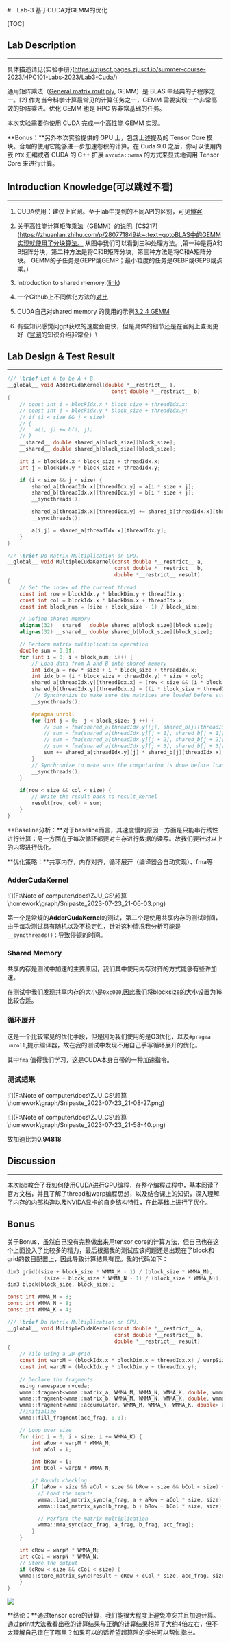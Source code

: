 #　Lab-3 基于CUDA对GEMM的优化

[TOC]



## Lab Description

---

具体描述请见{实验手册}(https://zjusct.pages.zjusct.io/summer-course-2023/HPC101-Labs-2023/Lab3-Cuda/)

通用矩阵乘法（[General matrix multiply](https://en.wikipedia.org/wiki/General_matrix_multiply), GEMM）是 BLAS 中经典的子程序之一。[2] 作为当今科学计算最常见的计算任务之一，GEMM 需要实现一个非常高效的矩阵乘法。优化 GEMM 也是 HPC 界非常基础的任务。

本次实验需要你使用 CUDA 完成一个高性能 GEMM 实现。

**Bonus：**另外本次实验提供的 GPU 上，包含上述提及的 Tensor Core 模块。合理的使用它能够进一步加速卷积的计算。在 Cuda 9.0 之后，你可以使用内嵌 `PTX` 汇编或者 CUDA 的 C++ 扩展 `nvcuda::wmma` 的方式来显式地调用 Tensor Core 来进行计算。



## Introduction Knowledge(可以跳过不看)

---

1. CUDA使用：建议上官网。至于lab中提到的不同API的区别，可见[博客](https://blog.csdn.net/weixin_44966641/article/details/124500258)

2. 关于高性能计算矩阵乘法（GEMM）的[说明](https://www.cs.utexas.edu/users/pingali/CS378/2008sp/papers/gotoPaper.pdf). [CS217](https://zhuanlan.zhihu.com/p/280771849#:~:text=gotoBLAS中的GEMM实现就使用了分块算法。 从图中我们可以看到三种处理方法。,第一种是将A和B矩阵分块，第二种方法是将C和B矩阵分块，第三种方法是将C和A矩阵分块。 GEMM的子任务是GEPP或GEMP；最小粒度的任务是GEBP或GEPB或点乘。)

3. Introduction to shared memory.([link](https://zhuanlan.zhihu.com/p/597529982)) 

4. 一个Github上不同优化方法的[对比](https://github.com/mrzhuzhe/riven/tree/main/cuda_test)

5. CUDA自己对shared memory 的使用的示例[3.2.4 GEMM](https://docs.nvidia.com/cuda/cuda-c-programming-guide/index.html)

6. 有些知识感觉问gpt获取的速度会更快，但是具体的细节还是在官网上查阅更好（[官网](https://docs.nvidia.com/cuda/cuda-c-programming-guide/index.html#thread-hierarchy)的知识介绍非常全）\

   

## Lab Design & Test Result

---

```c
/// \brief Let A to be A + B.
__global__ void AdderCudaKernel(double *__restrict__ a,
                                  const double *__restrict__ b)
{
    // const int i = blockIdx.x * block_size + threadIdx.x;
    // const int j = blockIdx.y * block_size + threadIdx.y;
    // if (i < size && j < size)
    // {
    //   a(i, j) += b(i, j);
    // }
    __shared__ double shared_a[block_size][block_size];
    __shared__ double shared_b[block_size][block_size];

    int i = blockIdx.x * block_size + threadIdx.x;
    int j = blockIdx.y * block_size + threadIdx.y;

    if (i < size && j < size) {
        shared_a[threadIdx.x][threadIdx.y] = a[i * size + j];
        shared_b[threadIdx.x][threadIdx.y] = b[i * size + j];
        __syncthreads();

        shared_a[threadIdx.x][threadIdx.y] += shared_b[threadIdx.x][threadIdx.y];
        __syncthreads();

        a(i,j) = shared_a[threadIdx.x][threadIdx.y];
    }
}

/// \brief Do Matrix Multiplication on GPU.
__global__ void MultipleCudaKernel(const double *__restrict__ a, 
                                   const double *__restrict__ b, 
                                   double *__restrict__ result) 
{     
    // Get the index of the current thread
    const int row = blockIdx.y * blockDim.y + threadIdx.y;
    const int col = blockIdx.x * blockDim.x + threadIdx.x;
    const int block_num = (size + block_size - 1) / block_size;

    // Define shared memory
    alignas(32) __shared__ double shared_a[block_size][block_size];
    alignas(32) __shared__ double shared_b[block_size][block_size];

    // Perform matrix multiplication operation
    double sum = 0.0f;
    for (int i = 0; i < block_num; i++) {
        // Load data from A and B into shared memory
        int idx_a = row * size + i * block_size + threadIdx.x;
        int idx_b = (i * block_size + threadIdx.y) * size + col;
        shared_a[threadIdx.y][threadIdx.x] = (row < size && (i * block_size + threadIdx.x) < size) ? a[idx_a] : 0.0f;
        shared_b[threadIdx.y][threadIdx.x] = ((i * block_size + threadIdx.y) < size && col < size) ? b[idx_b] : 0.0f;
         // Synchronize to make sure the matrices are loaded before starting the computation
        __syncthreads();

        #pragma unroll
        for (int j = 0;  j < block_size; j ++) {
            // sum = fma(shared_a[threadIdx.y][j], shared_b[j][threadIdx.x], sum);
            // sum = fma(shared_a[threadIdx.y][j + 1], shared_b[j + 1][threadIdx.x], sum);
            // sum = fma(shared_a[threadIdx.y][j + 2], shared_b[j + 2][threadIdx.x], sum);
            // sum = fma(shared_a[threadIdx.y][j + 3], shared_b[j + 3][threadIdx.x], sum);
            sum += shared_a[threadIdx.y][j] * shared_b[j][threadIdx.x];
        }
        // Synchronize to make sure the computation is done before loading the next sub-matrix
        __syncthreads();
    }

    if(row < size && col < size) {
        // Write the result back to result_kernel
        result(row, col) = sum;
    }
}
```

**Baseline分析：**对于baseline而言，其速度慢的原因一方面是只能串行线性进行计算；另一方面在于每次循环都要对主存进行数据的读写。故我们要针对以上的内容进行优化。

**优化策略：**共享内存，内存对齐，循环展开（编译器会自动实现）、fma等

### AdderCudaKernel

![](F:\Note of computer\docs\ZJU_CS\超算\homework\graph/Snipaste_2023-07-23_21-06-03.png)

第一个是常规的**AdderCudaKernel**的测试，第二个是使用共享内存的测试时间，由于每次测试具有随机以及不稳定性，针对这种情况我分析可能是`__syncthreads()；`导致停顿的时间。

### Shared Memory

共享内存是测试中加速的主要原因，我们其中使用内存对齐的方式能够有些许加速。

在测试中我们发现共享内存的大小是`0xc000`,因此我们将blocksize的大小设置为16比较合适。

### 循环展开

这是一个比较常见的优化手段，但是因为我们使用的是O3优化，以及`#pragma unroll`,提示编译器，故在我的测试中发现不用自己手写循环展开的优化。

其中`fma` 值得我们学习，这是CUDA本身自带的一种加速指令。

### 测试结果

![](F:\Note of computer\docs\ZJU_CS\超算\homework\graph/Snipaste_2023-07-23_21-08-27.png)

![](F:\Note of computer\docs\ZJU_CS\超算\homework\graph/Snipaste_2023-07-23_21-58-40.png)

故加速比为**0.94818**

## Discussion

---

本次lab教会了我如何使用CUDA进行GPU编程，在整个编程过程中，基本阅读了官方文档，并且了解了thread和warp编程思想，以及结合课上的知识，深入理解了内存的内部构造以及NVIDA显卡的自身结构特性，在此基础上进行了优化。



## Bonus

关于Bonus，虽然自己没有完整做出来用tensor core的计算方法，但自己也在这个上面投入了比较多的精力，最后根据我的测试应该问题还是出现在了block和grid的数目配置上，因此导致计算结果有误。我的代码如下：

```c
dim3 grid((size + block_size * WMMA_M - 1) / (block_size * WMMA_M),
            (size + block_size * WMMA_N - 1) / (block_size * WMMA_N));
dim3 block(block_size, block_size);

const int WMMA_M = 8;
const int WMMA_N = 8;
const int WMMA_K = 4;

/// \brief Do Matrix Multiplication on GPU.
__global__ void MultipleCudaKernel(const double *__restrict__ a, 
                                   const double *__restrict__ b, 
                                   double *__restrict__ result) 
{
    // Tile using a 2D grid
    const int warpM = (blockIdx.x * blockDim.x + threadIdx.x) / warpSize;
    const int warpN = (blockIdx.y * blockDim.y + threadIdx.y);
  
    // Declare the fragments
    using namespace nvcuda;
    wmma::fragment<wmma::matrix_a, WMMA_M, WMMA_N, WMMA_K, double, wmma::col_major> a_frag;
    wmma::fragment<wmma::matrix_b, WMMA_M, WMMA_N, WMMA_K, double, wmma::col_major> b_frag;
    wmma::fragment<wmma::accumulator, WMMA_M, WMMA_N, WMMA_K, double> acc_frag;
    //initialize
    wmma::fill_fragment(acc_frag, 0.0);

    // Loop over size
    for (int i = 0; i < size; i += WMMA_K) {
        int aRow = warpM * WMMA_M;
        int aCol = i;

        int bRow = i;
        int bCol = warpN * WMMA_N;

        // Bounds checking
        if (aRow < size && aCol < size && bRow < size && bCol < size) {
          // Load the inputs
          wmma::load_matrix_sync(a_frag, a + aRow + aCol * size, size);
          wmma::load_matrix_sync(b_frag, b + bRow + bCol * size, size);

          // Perform the matrix multiplication
          wmma::mma_sync(acc_frag, a_frag, b_frag, acc_frag);
        }
    }

    int cRow = warpM * WMMA_M;
    int cCol = warpN * WMMA_N;
    // Store the output
    if (cRow < size && cCol < size) {
    wmma::store_matrix_sync(result + cRow + cCol * size, acc_frag, size, wmma::mem_col_major);
    }
}
```

![](graph/Snipaste_2023-08-02_15-43-20.png)

**结论：**通过tensor core的计算，我们能很大程度上避免冲突并且加速计算。通过printf大法我看出我的计算结果与正确的计算结果相差了大约4倍左右，但不太理解自己错在了哪里？如果可以的话希望超算队的学长可以帮忙指出。
